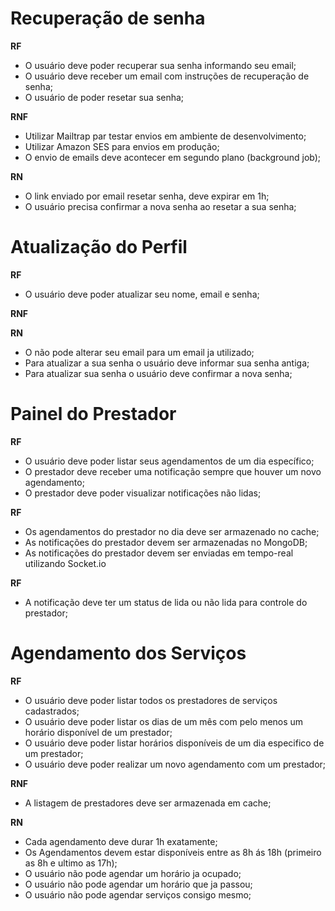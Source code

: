 # Recuperação de senha 

**RF**

- O usuário deve poder recuperar sua senha informando seu email;
- O usuário deve receber um email com instruções de recuperação de senha;
- O usuário de poder resetar sua senha;
  

**RNF**

- Utilizar Mailtrap par testar envios em ambiente de desenvolvimento;
- Utilizar Amazon SES para envios em produção; 
- O envio de emails deve acontecer em segundo plano (background job);

**RN**

- O link enviado por email resetar senha, deve expirar em 1h;
- O usuário precisa confirmar a nova senha ao resetar a sua senha;

# Atualização do Perfil

**RF**

- O usuário deve poder atualizar seu nome, email e senha;

**RNF**


**RN**

- O não pode alterar seu email para um email ja utilizado;
- Para atualizar a sua senha o usuário deve informar sua senha antiga;
- Para atualizar sua senha o usuário deve confirmar a nova senha;

# Painel do Prestador 

**RF**

- O usuário deve poder listar seus agendamentos de um dia específico;
- O prestador deve receber uma notificação sempre que houver um novo agendamento;
- O prestador deve poder visualizar notificações não lidas;

**RF**

- Os agendamentos do prestador no dia deve ser armazenado no cache;
- As notificações do prestador devem ser armazenadas no MongoDB;
- As notificações do prestador devem ser enviadas em tempo-real utilizando Socket.io

**RF**

- A notificação deve ter um status de lida ou não lida para controle do prestador;

# Agendamento dos Serviços

**RF**

- O usuário deve poder listar todos os prestadores de serviços cadastrados;
- O usuário deve poder listar os dias de um mês com pelo menos um horário disponível de um prestador;
- O usuário deve poder listar horários disponíveis de um dia especifico de um prestador;
- O usuário deve poder realizar um novo agendamento com um prestador;

**RNF**

- A listagem de prestadores deve ser armazenada em cache;

**RN**

- Cada agendamento deve durar 1h exatamente;
- Os Agendamentos devem estar disponíveis entre as 8h ás 18h (primeiro as 8h e ultimo as 17h);
- O usuário não pode agendar um horário ja ocupado;
- O usuário não pode agendar um horário que ja passou;
- O usuário não pode agendar serviços consigo mesmo;